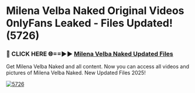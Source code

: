 # Milena Velba Naked Original Videos 0nlyFans Leaked - Files Updated! (5726)

<h3>🔴 CLICK HERE 🌐==►► <a href="https://tinyurl.com/yckcrads" rel="nofollow">Milena Velba Naked Updated Files</a></h3>

Get Milena Velba Naked and all content. Now you can access all videos and pictures of Milena Velba Naked. New Updated Files 2025!

[![5726](https://i.imgur.com/hpKpOFt.gif)](https://tinyurl.com/yckcrads)
